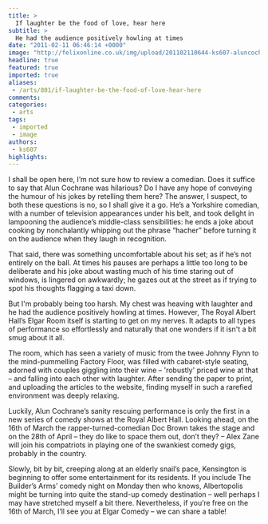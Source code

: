 ```yaml
---
title: >
  If laughter be the food of love, hear here
subtitle: >
  He had the audience positively howling at times
date: "2011-02-11 06:46:14 +0000"
image: "http://felixonline.co.uk/img/upload/201102110644-ks607-aluncoch.jpg"
headline: true
featured: true
imported: true
aliases:
 - /arts/801/if-laughter-be-the-food-of-love-hear-here
comments:
categories:
 - arts
tags:
 - imported
 - image
authors:
 - ks607
highlights:
---
```


I shall be open here, I’m not sure how to review a comedian. Does it suffice to say that Alun Cochrane was hilarious? Do I have any hope of conveying the humour of his jokes by retelling them here? The answer, I suspect, to both these questions is no, so I shall give it a go. He’s a Yorkshire comedian, with a number of television appearances under his belt, and took delight in lampooning the audience’s middle-class sensibilities: he ends a joke about cooking by nonchalantly whipping out the phrase “hacher” before turning it on the audience when they laugh in recognition.

That said, there was something uncomfortable about his set; as if he’s not entirely on the ball. At times his pauses are perhaps a little too long to be deliberate and his joke about wasting much of his time staring out of windows, is lingered on awkwardly; he gazes out at the street as if trying to spot his thoughts flagging a taxi down.

But I'm probably being too harsh. My chest was heaving with laughter and he had the audience positively howling at times. However, The Royal Albert Hall’s Elgar Room itself is starting to get on my nerves. It adapts to all types of performance so effortlessly and naturally that one wonders if it isn't a bit smug about it all.

The room, which has seen a variety of music from the twee Johnny Flynn to the mind-pummelling Factory Floor, was filled with cabaret-style seating, adorned with couples giggling into their wine – 'robustly' priced wine at that – and falling into each other with laughter. After sending the paper to print, and uploading the articles to the website, finding myself in such a rarefied environment was deeply relaxing.

Luckily, Alun Cochrane’s sanity rescuing performance is only the first in a new series of comedy shows at the Royal Albert Hall. Looking ahead, on the 16th of March the rapper-turned-comedian Doc Brown takes the stage and on the 28th of April – they do like to space them out, don’t they? – Alex Zane will join his compatriots in playing one of the swankiest comedy gigs, probably in the country.

Slowly, bit by bit, creeping along at an elderly snail’s pace, Kensington is beginning to offer some entertainment for its residents. If you include The Builder’s Arms’ comedy night on Monday then who knows, Albertopolis might be turning into quite the stand-up comedy destination – well perhaps I may have stretched myself a bit there. Nevertheless, if you’re free on the 16th of March, I’ll see you at Elgar Comedy – we can share a table!
